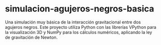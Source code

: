# simulacion-agujeros-negros-basica
Una simulación muy básica de la interacción gravitacional entre dos agujeros negros. Este proyecto utiliza Python con las librerías VPython para la visualización 3D y NumPy para los cálculos numéricos, aplicando la ley de gravitación de Newton.
